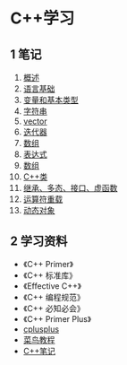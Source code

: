 # C++学习

## 1 笔记

1. [概述](笔记/01_概述.md)
1. [语言基础](笔记/02_语言基础.md)
1. [变量和基本类型](笔记/03_数据类型.md)
1. [字符串](笔记/04_字符串.md)
1. [vector](笔记/05_vertor.md)
1. [迭代器](笔记/06_迭代器.md)
1. [数组](笔记/07_数组.md)
1. [表达式](笔记/08_表达式.md)
1. [数组](笔记/09_函数.md)
1. [C++类](笔记/10_定义类.md)
1. [继承、多态、接口、虚函数](笔记/11_继承、多态、接口.md)
1. [运算符重载](笔记/12_运算符重载.md)
1. [动态对象](笔记/13_动态对象.md)

## 2 学习资料

- 《C++ Primer》
- 《C++ 标准库》
- 《Effective C++》
- 《C++ 编程规范》
- 《C++ 必知必会》
- 《C++ Primer Plus》
- [cplusplus](http://www.cplusplus.com/)
- [菜鸟教程](http://www.runoob.com/cplusplus/)
- [C++笔记](http://www.hahack.com/wiki/)

